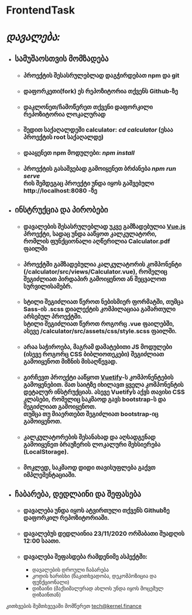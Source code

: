 # FrontendTask

# *დავალება:* #

- ## სამუშაოსთვის მომზადება ##
    - ### პროექტის შესასრულებლად დაგჭირდებათ npm და git
    - ### დაფორკეთი(fork) ეს რეპოზიტორია თქვენს Github-ზე
    - ### დაკლონეთ/ჩამოწერეთ თქვენი დაფორკილი რეპოზიტორია ლოკალურად
    - ### შედით საქაღალდეში calculator: *cd calculator* (ესაა პროექტის root საქაღალდე)
    - ### დააყენეთ npm მოდულები: *npm install*
    - ### პროექტის გასაშვებად გამოიყენეთ ბრძანება *npm run serve* <br> რის შემდეგაც პროექტი უნდა იყოს გაშვებული http://localhost:8080 -ზე
- ## ინსტრუქცია და პირობები
    - ### დავალების შესასრულებლად უკვე გამზადებულია [Vue.js](https://vuejs.org/) პროექტი, სადაც უნდა ააწყოთ კალკულატორი, <br> რომლის ფუნქციონალი აღწერილია Calculator.pdf ფაილში
    - ### პროექტში გამზადებულია კალკულატორის კომპონენტი (/calculator/src/views/Calculator.vue), რომელიც შეგიძლიათ პირდაპირ გამოიყენოთ ან შეცვალოთ სურვილისამებრ.
    - ### სტილი შეგიძლიათ წეროთ ნებისმიერ ფორმატში, თუმცა Sass-ის .scss დიალექტის კომპილაციაა გამართული არსებულ პროექტში. <br> სტილი შეგიძლიათ წეროთ როგორც .vue ფაილებში, ასევე /calculator/src/assets/css/style.scss ფაილში.
    - ### არაა საჭიროება, მაგრამ დამატებითი JS მოდულები (ისევე როგორც CSS ბიბლიოთეკები) შეგიძლიათ გამოიყენოთ მიზნის მისაღწევად.
    - ### გირჩევთ პროექტი ააწყოთ [Vuetify](https://vuetifyjs.com/en/)-ს კომპონენტების გამოყენებით. მათ საიტზე იხილავთ ყველა კომპონენტის დეტალურ ინსტრუქციას. ასევე Vuetifyს აქვს თავისი CSS კლასები, რომელიც საკმაოდ გავს bootstrap-ს და შეგიძლიათ გამოიყენოთ. <br> თუმცა  თუ მიაერთებთ შეგიძლიათ bootstrap-იც გამოიყენოთ.
    - ### კალკულატორების შესანახად და აღსადგენად გამოიყენეთ ბრაუზერის ლოკალური მეხსიერება (LocalStorage).
    - ### მოკლედ, საკმაოდ დიდი თავისუფლება გაქვთ იმპლემენტაციაში.

- ## ჩაბარება, დედლაინი და შეფასება
    - ### დავალება უნდა იყოს ატვირთული თქვენს Githubზე დაფორკილ რეპოზიტორიაში.
    - ### დავალებუს დედლაინია 23/11/2020 ორშაბათი შუადღის 12:00 საათი.
    - ### დავალება შეფასდება რამდენიმე ასპექტში:
        - დავალების დროული ჩაბარება
        - კოდის ხარისხი (წაკითხვადობა, დეკომპოზიცია და ფუნქციონალი)
        - დიზაინი (მაქსიმალურად ახლოს უნდა იყოს მოცემულ დიზაინთან)

კითხვების შემთხვევაში მომწერეთ [tech@kernel.finance](tech@kernel.finance)
